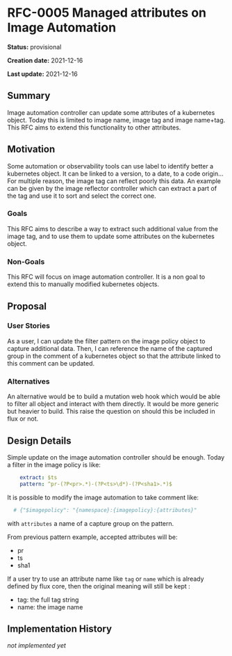 # RFC-0005 Managed attributes on Image Automation

**Status:** provisional

**Creation date:** 2021-12-16

**Last update:** 2021-12-16

## Summary

Image automation controller can update some attributes of a kubernetes object. 
Today this is limited to image name, image tag and image name+tag. 
This RFC aims to extend this functionality to other attributes.  

## Motivation

Some automation or observability tools can use label to identify better a 
kubernetes object. It can be linked to a version, to a date, to a code 
origin... For multiple reason, the image tag can reflect poorly this
data. An example can be given by the image reflector controller which 
can extract a part of the tag and use it to sort and select the correct one.

### Goals

This RFC aims to describe a way to extract such additional value from the
image tag, and to use them to update some attributes on the kubernetes object.

### Non-Goals

This RFC will focus on image automation controller. It is a non goal to extend
this to manually modified kubernetes objects.

## Proposal

### User Stories

As a user, I can update the filter pattern on the image policy object to 
capture additional data. 
Then, I can reference the name of the captured group in the comment of a 
kubernetes object so that the attribute linked to this comment can be updated. 


### Alternatives

An alternative would be to build a mutation web hook which would be able to 
filter all object and interact with them directly. It would be more generic 
but heavier to build. 
This raise the question on should this be included in flux or not.

## Design Details

Simple update on the image automation controller should be enough. Today a 
filter in the image policy is like: 

```yaml
    extract: $ts
    pattern: ^pr-(?P<pr>.*)-(?P<ts>\d*)-(?P<sha1>.*)$
```

It is possible to modify the image automation to take comment like:

```yaml
  # {"$imagepolicy": "{namespace}:{imagepolicy}:{attributes}"
```

with `attributes` a name of a capture group on the pattern. 

From previous pattern example, accepted attributes will be:

- pr
- ts
- sha1

If a user try to use an attribute name like `tag` or `name` which is 
already defined by flux core, then the original meaning will still be kept :

- tag: the full tag string
- name: the image name

## Implementation History

_not implemented yet_
